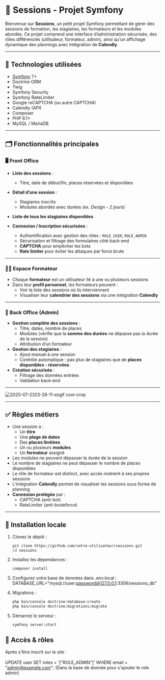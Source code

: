 # 📅 Sessions - Projet Symfony

Bienvenue sur **Sessions**, un petit projet Symfony permettant de gérer des sessions de formation, les stagiaires, les formateurs et les modules abordés. Ce projet comprend une interface d’administration sécurisée, des rôles différenciés (utilisateur, formateur, admin), ainsi qu’un affichage dynamique des plannings avec intégration de **Calendly**.

---

## 🧰 Technologies utilisées

- [Symfony](https://symfony.com/) 7+
- Doctrine ORM
- Twig
- Symfony Security
- Symfony RateLimiter
- Google reCAPTCHA (ou autre CAPTCHA)
- Calendly (API)
- Composer
- PHP 8.1+
- MySQL / MariaDB

---

## 🗂️ Fonctionnalités principales

### 🖥️ Front Office

- **Liste des sessions** :
  - Titre, date de début/fin, places réservées et disponibles

- **Détail d’une session** :
  - Stagiaires inscrits
  - Modules abordés avec durées (ex. *Design - 2 jours*)


- **Liste de tous les stagiaires disponibles**

- **Connexion / Inscription sécurisées** :
  - Authentification avec gestion des rôles : `ROLE_USER`,  `ROLE_ADMIN`
  - Sécurisation et filtrage des formulaires côté back-end
  - **CAPTCHA** pour empêcher les bots
  - **Rate limiter** pour éviter les attaques par force brute

---

### 👨‍🏫 Espace Formateur

- Chaque **formateur** est un utilisateur lié à une ou plusieurs sessions
- Dans leur **profil personnel**, les formateurs peuvent :
  - Voir la liste des sessions où ils interviennent
  - Visualiser leur **calendrier des sessions** via une intégration **Calendly**

---

### 🔐 Back Office (Admin)

- **Gestion complète des sessions** :
  - Titre, dates, nombre de places
  - Modules (vérifie que la **somme des durées** ne dépasse pas la durée de la session)
  - Attribution d’un formateur
- **Gestion des stagiaires** :
  - Ajout manuel à une session
  - Contrôle automatique : pas plus de stagiaires que de **places disponibles - réservées**
- **Création sécurisée** :
  - Filtrage des données entrées
  - Validation back-end

---

![2025-07-2323-28-11-ezgif com-crop](https://github.com/user-attachments/assets/690054fa-daf1-493e-8568-7136e738c976)

---

## ✅ Règles métiers

- Une session a :
  - Un **titre**
  - Une **plage de dates**
  - Des **places limitées**
  - Un ou plusieurs **modules**
  - Un **formateur** assigné
- Les modules ne peuvent dépasser la durée de la session
- Le nombre de stagiaires ne peut dépasser le nombre de places disponibles
- Le rôle de formateur est distinct, avec accès restreint à ses propres sessions
- L’intégration **Calendly** permet de visualiser les sessions sous forme de planning
- **Connexion protégée** par :
  - CAPTCHA (anti-bot)
  - RateLimiter (anti-bruteforce)

---

## 🚀 Installation locale

1. Clonez le dépôt :
   ```bash
   git clone https://github.com/votre-utilisateur/sessions.git
   cd sessions
2. Installez les dépendances :
   ```bash
   composer install
3. Configurez votre base de données dans .env.local :<br>
   DATABASE_URL="mysql://user:password@127.0.0.1:3306/sessions_db"

4. Migrations :
   ```bash
   php bin/console doctrine:database:create
   php bin/console doctrine:migrations:migrate
5. Démarrez le serveur :
   ```bash
   symfony server:start

## 👤 Accès & rôles

Après s'être inscrit sur le site :<br>
<br>
UPDATE user SET roles = '["ROLE_ADMIN"]' WHERE email = "admin@example.com"; (Dans la base de donnée pour s'ajouter le role admin)

